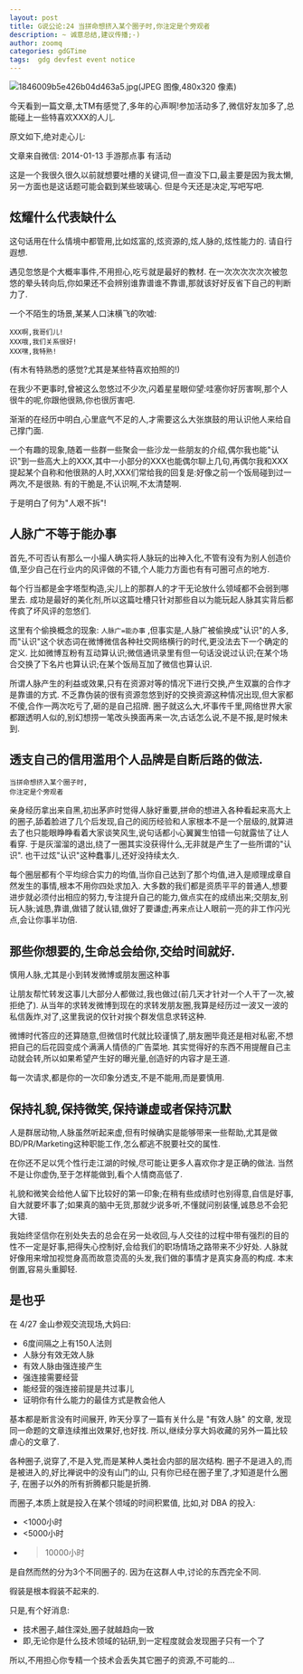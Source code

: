 ```yaml
---
layout: post
title: G说公论:24 当拼命想挤入某个圈子时,你注定是个旁观者
description: ~ 诚意总结,建议传播;-)
author: zoomq
categories: gdGTime
tags:  gdg devfest event notice
---
```


![1846009b5e426b04d463a5.jpg(JPEG 图像,480x320 像素)](http://image.xinli001.com/20130403/1846009b5e426b04d463a5.jpg)

今天看到一篇文章,太TM有感觉了,多年的心声啊!参加活动多了,微信好友加多了,总能碰上一些特喜欢XXX的人儿. 


原文如下,绝对走心儿:

<!--more-->
文章来自微信: 2014-01-13 手游那点事 有活动

这是一个我很久很久以前就想要吐槽的关键词,但一直没下口,最主要是因为我太懒,另一方面也是这话题可能会戳到某些玻璃心. 但是今天还是决定,写吧写吧. 


## 炫耀什么代表缺什么


这句话用在什么情境中都管用,比如炫富的,炫资源的,炫人脉的,炫性能力的. 请自行遐想. 


遇见忽悠是个大概率事件,不用担心,吃亏就是最好的教材. 在一次次次次次次被忽悠的晕头转向后,你如果还不会辨别谁靠谱谁不靠谱,那就该好好反省下自己的判断力了. 


一个不陌生的场景,某某人口沫横飞的吹嘘:


    XXX啊,我哥们儿!
    XXX哦,我们关系很好!
    XXX嘿,我特熟!

(有木有特熟悉的感觉?尤其是某些特喜欢拍照的!)


在我少不更事时,曾被这么忽悠过不少次,闪着星星眼仰望:哇塞你好厉害啊,那个人很牛的呢,你跟他很熟,你也很厉害吧. 


渐渐的在经历中明白,心里底气不足的人,才需要这么大张旗鼓的用认识他人来给自己撑门面. 


一个有趣的现象,随着一些群一些聚会一些沙龙一些朋友的介绍,偶尔我也能"认识"到一些高大上的XXX,其中一小部分的XXX也能偶尔聊上几句,再偶尔我和XXX提起某个自称和他很熟的人时,XXX们常给我的回复是:好像之前一个饭局碰到过一两次,不是很熟. 有的干脆是,不认识啊,不太清楚啊. 


于是明白了何为"人艰不拆"!


## 人脉广不等于能办事


首先,不可否认有那么一小撮人确实将人脉玩的出神入化,不管有没有为别人创造价值,至少自己在行业内的风评做的不错,个人能力方面也有有可圈可点的地方. 


每个行当都是金字塔型构造,尖儿上的那群人的才干无论放什么领域都不会弱到哪里去. 成功是最好的美化剂,所以这篇吐槽只针对那些自以为能玩起人脉其实背后都传疯了坏风评的忽悠们. 


这里有个偷换概念的现象:
`人脉广=能办事` 
,但事实是,人脉广被偷换成"认识"的人多,而"认识"这个状态词在微博微信各种社交网络横行的时代,更没法去下一个确定的定义. 比如微博互粉有互动算认识;微信通讯录里有但一句话没说过认识;在某个场合交换了下名片也算认识;在某个饭局互加了微信也算认识. 


所谓人脉产生的利益或效果,只有在资源对等的情况下进行交换,产生双赢的合作才是靠谱的方式. 不乏靠伪装的很有资源忽悠到好的交换资源这种情况出现,但大家都不傻,合作一两次吃亏了,砸的是自己招牌. 圈子就这么大,坏事传千里,网络世界大家都跟透明人似的,别幻想捞一笔改头换面再来一次,古话怎么说,不是不报,是时候未到. 


## 透支自己的信用滥用个人品牌是自断后路的做法. 


    当拼命想挤入某个圈子时,
    你注定是个旁观者


亲身经历拿出来自黑,初出茅庐时觉得人脉好重要,拼命的想进入各种看起来高大上的圈子,舔着脸进了几个后发现,自己的阅历经验和人家根本不是一个层级的,就算进去了也只能眼睁睁看着大家谈笑风生,说句话都小心翼翼生怕错一句就露怯了让人看穿. 于是灰溜溜的退出,绕了一圈其实没获得什么,无非就是产生了一些所谓的"认识". 也干过炫"认识"这种蠢事儿,还好没持续太久. 


每个圈层都有个平均综合实力的均值,当你自己达到了那个均值,进入是顺理成章自然发生的事情,根本不用你四处求加入. 大多数的我们都是资质平平的普通人,想要进步就必须付出相应的努力,专注提升自己的能力,做点实在的成绩出来;交朋友,别玩人脉;诚恳,靠谱,做错了就认错,做好了要谦虚;再来点让人眼前一亮的非工作闪光点,会让你事半功倍. 


## 那些你想要的,生命总会给你,交给时间就好. 


慎用人脉,尤其是小到转发微博或朋友圈这种事


让朋友帮忙转发这事儿大部分人都做过,我也做过(前几天才针对一个人干了一次,被拒绝了). 从当年的求转发微博到现在的求转发朋友圈,我算是经历过一波又一波的私信轰炸,对了,这里我说的仅针对挨个群发信息求转这种. 

微博时代答应的还算随意,但微信时代就比较谨慎了,朋友圈毕竟还是相对私密,不想把自己的后花园变成个满满人情债的广告菜地. 其实觉得好的东西不用提醒自己主动就会转,所以如果希望产生好的曝光量,创造好的内容才是王道. 


每一次请求,都是你的一次印象分透支,不是不能用,而是要慎用. 

 
## 保持礼貌,保持微笑,保持谦虚或者保持沉默


人是群居动物,人脉虽然听起来虚,但有时候确实是能够带来一些帮助,尤其是做BD/PR/Marketing这种职能工作,怎么都逃不脱要社交的属性. 


在你还不足以凭个性行走江湖的时候,尽可能让更多人喜欢你才是正确的做法. 当然不是让你虚伪,至于怎样能做到,看个人情商高低了. 


礼貌和微笑会给他人留下比较好的第一印象;在稍有些成绩时也别得意,自信是好事,自大就要坏事了;如果真的脑中无货,那就少说多听,不懂就问别装懂,诚恳总不会犯大错. 


我始终坚信你在别处失去的总会在另一处收回,与人交往的过程中带有强烈的目的性不一定是好事,把得失心控制好,会给我们的职场情场之路带来不少好处. 人脉就好像用来增加视觉身高而故意烫高的头发,我们做的事情才是真实身高的构成. 本末倒置,容易头重脚轻. 


## 是也乎
在 4/27 金山参观交流现场,大妈曰:

- 6度间隔之上有150人法则
- 人脉分有效无效人脉
- 有效人脉由强连接产生
- 强连接需要经营
- 能经营的强连接前提是共过事儿
- 证明你有什么能力的最佳方式是教会他人

基本都是断言没有时间展开,
昨天分享了一篇有关什么是 "有效人脉" 的文章,
发现同一命题的文章连续推出效果好,也好找.
所以,继续分享大妈收藏的另外一篇比较虐心的文章了.

各种圈子,说穿了,不是入党,而是某种人类社会内部的层次结构.
圈子不是进入的,而是被进入的,好比禅说中的没有山门的山,
只有你已经在圈子里了,才知道是什么圈子,
在圈子以外的所有折腾都只能是折腾.

而圈子,本质上就是投入在某个领域的时间积累值,
比如,对 DBA 的投入:

- <1000小时
- <5000小时
- >10000小时

是自然而然的分为3个不同圈子的.
因为在这群人中,讨论的东西完全不同.

徦装是根本徦装不起来的.

只是,有个好消息:

- 技术圈子,越住深处,圈子就越趋向一致
- 即,无论你是什么技术领域的钻研,到一定程度就会发现圈子只有一个了

所以,不用担心你专精一个技术会丢失其它圈子的资源,不可能的...


